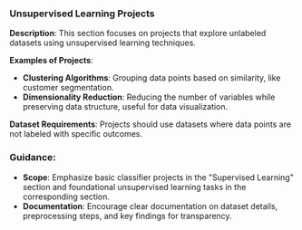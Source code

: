 ### Unsupervised Learning Projects

**Description**: This section focuses on projects that explore unlabeled datasets using unsupervised learning techniques.

**Examples of Projects**:

- **Clustering Algorithms**: Grouping data points based on similarity, like customer segmentation.
- **Dimensionality Reduction**: Reducing the number of variables while preserving data structure, useful for data visualization.

**Dataset Requirements**: Projects should use datasets where data points are not labeled with specific outcomes.

### Guidance:

- **Scope**: Emphasize basic classifier projects in the "Supervised Learning" section and foundational unsupervised learning tasks in the corresponding section.
- **Documentation**: Encourage clear documentation on dataset details, preprocessing steps, and key findings for transparency.
